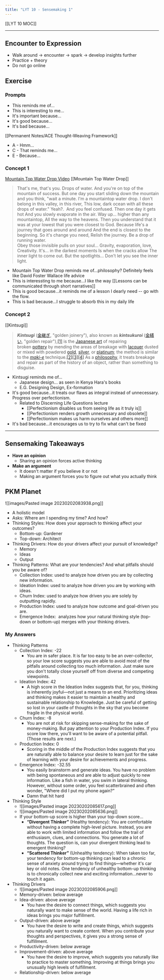 ```yaml
---
title: "LYT 10 - Sensemaking 1"
---
```


[[LYT 10 MOC]]

---

## Encounter to Expression
- Walk around -> encounter -> spark -> develop insights further
- Practice + theory
- Do not go online

## Exercise
### Prompts
- This reminds me of...
- This is interesting to me...
- It's important because...
- It's good because...
- It's bad because...

[[Permanent Notes/ACE Thought-Weaving Framework]]
- A - Hmm...
- C - That reminds me...
- E - Because...

### Concept 1
[Mountain Top Water Drop Video](https://www.youtube.com/watch?v=05bFb1J6kzI)
[[Mountain Top Water Drop]]
> That's me, that's you. Drops of water. And you're on top of the mountain of success. But one day you start sliding down the mountain and you think, "wait a minute. I'm a mountaintop water drop. I don't belong in this valley, in this river, This low, dark ocean with all these drops of water." Yeah?.  And you feel confused. Then one day it gets hot And you slowly evaporate in the air. Way up... higher than any mountaintop, All the way to the heavens. Then you understand that it was at your lowest that you were closest to God. Because life's a journey that goes around and around And the end is closest to the beginning. So it's change you need, Relish the journey. Be a drop of running water.  
	Obey those invisible pulls on your soul... Gravity, evaporation, love, Creativity. It's... in the darkest moments Is when the cracks allow The inner light to come out. But the spotlights... Don't let you see the inner light.

- Mountain Top Water Drop reminds me of...philosophy? Definitely feels like David Foster Wallace life advice
- This is interessting to me because...I like the way [[Lessons can be communicated through short narratives]]
- This is good because...it reminds me of a lesson I dearly need -- go with the flow.
- This is bad because...I struggle to absorb this in my daily life

### Concept 2
[[Kintsugi]]
> _**Kintsugi**_ ([金継ぎ](https://en.wiktionary.org/wiki/%E9%87%91%E7%B6%99%E3%81%8E "wiktionary:金継ぎ"), "golden joinery"), also known as _**kintsukuroi**_ ([金繕い](https://en.wiktionary.org/wiki/%E9%87%91%E7%B9%95%E3%81%84 "wiktionary:金繕い"), "golden repair"),[[1]](https://en.wikipedia.org/wiki/Kintsugi#cite_note-1) is the [Japanese art](https://en.wikipedia.org/wiki/Japanese_art "Japanese art") of repairing broken [pottery](https://en.wikipedia.org/wiki/Pottery "Pottery") by mending the areas of breakage with [lacquer](https://en.wikipedia.org/wiki/Lacquer "Lacquer") dusted or mixed with powdered [gold](https://en.wikipedia.org/wiki/Gold "Gold"), [silver](https://en.wikipedia.org/wiki/Silver "Silver"), or [platinum](https://en.wikipedia.org/wiki/Platinum "Platinum"); the method is similar to the _[maki-e](https://en.wikipedia.org/wiki/Maki-e "Maki-e")_ technique.[[2]](https://en.wikipedia.org/wiki/Kintsugi#cite_note-smashing-2)[[3]](https://en.wikipedia.org/wiki/Kintsugi#cite_note-seams-3)[[4]](https://en.wikipedia.org/wiki/Kintsugi#cite_note-4) As a [philosophy](https://en.wikipedia.org/wiki/Philosophy "Philosophy"), it treats breakage and repair as part of the history of an object, rather than something to disguise.

- Kintsugi reminds me of...
	- Japanese design... as seen in Kenya Hara's books
	- E.G. Designing Design, Ex-formation
- It's good because...it treats our flaws as integral instead of unnecessary. Progress over perfectionism.
	- Related to Discerning Life Questions lecture
		- [[Perfectionism disables us from seeing life as it truly is]]
		- [[Perfectionism renders growth unnecessary and obsolete]]
		- [[Perfectionism makes us harm ourselves and others more]]
- It's bad because...it encourages us to try to fix what can't be fixed

--- 
## Sensemaking Takeaways
- **Have an opinion**
	- Sharing an opinion forces active thinking
- **Make an argument**
	- It doesn't matter if you believe it or not
	- Making an argument forces you to figure out what you actually think

## PKM Planet
![[images/Pasted image 20230202083938.png]]
- A holistic model
- Asks: Where am I spending my time? And how?
- Thinking Styles: How does your approach to thinking affect your outcomes?
	- Bottom-up: Gardener
	- Top-down: Architect
- Thinking Drivers: How do your drivers affect your pursuit of knowledge?
	- Memory
	- Ideas
	- Output
- Thinking Patterns: What are your tendencies? And what pitfalls should you be aware of?
	- Collection Index: used to analyze how driven you are by collecting new information.
	- Ideation Index: used to analyze how driven you are by working with ideas.
	- Churn Index: used to analyze how driven you are solely by outputting rapidly.
	- Production Index: used to analyze how outcome and goal-driven you are.
	- Emergence Index:  analyzes how your natural thinking style (top-down or bottom-up) merges with your thinking drivers.

### My Answers
- Thinking Patterns
	- Collection Index: -22
		- You are in safer place. It is far too easy to be an over-collector, so your low score suggests you are able to avoid most of the pitfalls around collecting too much information. Just make sure you don't totally close yourself off from diverse and competing viewpoints.
	- Ideation Index: 42
		- A high score in the Ideation Index suggests that, for you, thinking is inherently joyful—not just a means to an end. Prioritizing ideas and thinking makes it easier to maintain a healthy and sustainable relationship to Knowledge. Just be careful of getting so lost in your castle of thoughts in the sky that you become fragile in the physical world.
	- Churn Index: -8
		- You are not at risk for skipping sense-making for the sake of money-making. But pay attention to your Production Index. If you score low there, you'll want to be aware of a potential pitfall. (Those results are next.)
	- Production Index: 0
		- Scoring in the middle of the Production Index suggests that you are naturally able to balance your desire to learn just for the sake of learning with your desire for achievements and progress.
	- Emergence Index: -32.55
		- You easily brainstorm and generate ideas. You have no problem with being spontaneous and are able to adjust quickly to new information. Like a fish in water, you swim in lateral thinking. However, without some order, you feel scatterbrained and often wonder, "Where did I put my phone again?"
		- Damn that hit hard
- Thinking Style
	- ![[images/Pasted image 20230202085617.png]]
	- ![[images/Pasted image 20230202085636.png]]
	- If your bottom-up score is higher than your top-down score...
		- **“Divergent Thinker”** (Healthy tendency): You are comfortable without having a complete high-level picture. Instead, you are able to work with limited information and follow the trail of enthusiasm, clues, and connections. You generate a lot of thoughts. The question is, can your divergent thinking lead to emergent thinking? 
		- **“Scattered Thinker”** (Unhealthy tendency): When taken too far, your tendency for bottom-up thinking can lead to a chronic sense of anxiety around trying to find things—whether it's car key or old notes. One tendency of unhealthy bottom-up thinking is to chronically collect new and exciting information...never to touch it again.
- Thinking Drivers
	- ![[images/Pasted image 20230202085906.png]]
	- Memory-driven: below average
	- Idea-driven: above average
		- You have the desire to connect things, which suggests you naturally want to make sense of the world. Having a life rich in ideas brings you major fulfillment.
	- Output-driven: above average
		- You have the desire to write and create things, which suggests you naturally want to create content. When you contribute your thoughts and perspectives, it gives you a strong sense of fulfillment.
	- Productivity-driven: below average
	- Improvement-driven: above average
		- You have the desire to improve, which suggests you naturally like to practice to master something. Improving at things brings you unusually high levels of fulfillment.
	- Relationship-driven: below average
